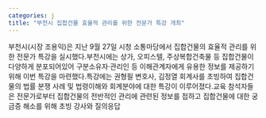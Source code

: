 ```yaml
---
categories: j
title: "부천시 집합건물 효율적 관리를 위한 전문가 특강 개최"
---
```

부천시(시장 조용익)은 지난 9월 27일 시청 소통마당에서 집합건물의 효율적 관리를 위한 전문가 특강을 실시했다.부천시에는 상가, 오피스텔, 주상복합건축물 등 집합건물이 다양하게 분포되어있어 구분소유자·관리인 등 이해관계자에게 유용한 정보를 제공하기 위해 이번 특강을 마련했다.특강에는 권형필 변호사, 김정열 회계사를 초빙하여 집합건물의 법률 분쟁 사례 및 법령이해와 회계분야에 대한 특강이 이루어졌다.교육 참석자들은 전문가로부터 집합건물의 전반적인 관리에 관련된 정보를 접하고 집합건물에 대한 궁금증 해소를 위해 초빙 강사와 질의응답